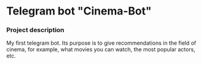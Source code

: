 # Telegram bot "Cinema-Bot"

### Project description
My first telegram bot. Its purpose is to give recommendations in the field of cinema, for example, what movies you can watch, the most popular actors, etc.
